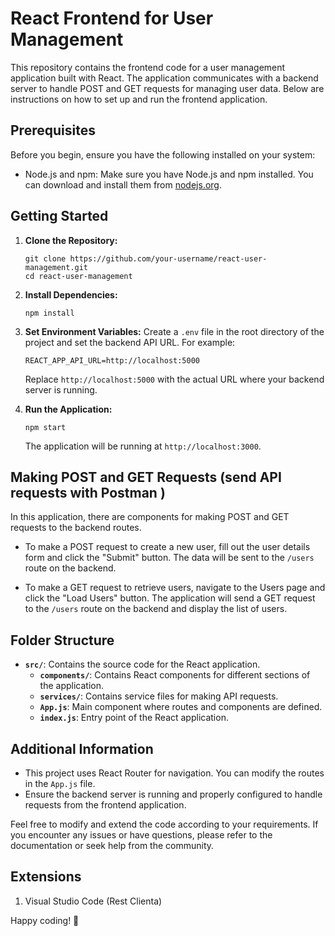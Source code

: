 # React Frontend for User Management

This repository contains the frontend code for a user management application built with React. The application communicates with a backend server to handle POST and GET requests for managing user data. Below are instructions on how to set up and run the frontend application.

## Prerequisites

Before you begin, ensure you have the following installed on your system:

- Node.js and npm: Make sure you have Node.js and npm installed. You can download and install them from [nodejs.org](https://nodejs.org/).

## Getting Started

1. **Clone the Repository:**
   ```
   git clone https://github.com/your-username/react-user-management.git
   cd react-user-management
   ```

2. **Install Dependencies:**
   ```
   npm install
   ```

3. **Set Environment Variables:**
   Create a `.env` file in the root directory of the project and set the backend API URL. For example:
   ```
   REACT_APP_API_URL=http://localhost:5000
   ```

   Replace `http://localhost:5000` with the actual URL where your backend server is running.

4. **Run the Application:**
   ```
   npm start
   ```
   The application will be running at `http://localhost:3000`.

## Making POST and GET Requests (send API requests with Postman )

In this application, there are components for making POST and GET requests to the backend routes.

- To make a POST request to create a new user, fill out the user details form and click the "Submit" button. The data will be sent to the `/users` route on the backend.
  
- To make a GET request to retrieve users, navigate to the Users page and click the "Load Users" button. The application will send a GET request to the `/users` route on the backend and display the list of users.

## Folder Structure

- **`src/`**: Contains the source code for the React application.
  - **`components/`**: Contains React components for different sections of the application.
  - **`services/`**: Contains service files for making API requests.
  - **`App.js`**: Main component where routes and components are defined.
  - **`index.js`**: Entry point of the React application.

## Additional Information

- This project uses React Router for navigation. You can modify the routes in the `App.js` file.
- Ensure the backend server is running and properly configured to handle requests from the frontend application.

Feel free to modify and extend the code according to your requirements. If you encounter any issues or have questions, please refer to the documentation or seek help from the community.

## Extensions

1. Visual Studio Code (Rest Clienta)

Happy coding! 🚀
